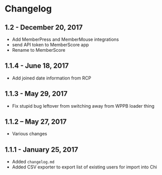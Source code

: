 # Changelog

## 1.2 - December 20, 2017
- Add MemberPress and MemberMouse integrations
- send API token to MemberScore app
- Rename to MemberScore

## 1.1.4 - June 18, 2017
- Add joined date information from RCP

## 1.1.3 - May 29, 2017
- Fix stupid bug leftover from switching away from WPPB loader thing

## 1.1.2 – May 27, 2017
- Various changes

## 1.1.1 - January 25, 2017
- Added `changelog.md`
- Added CSV exporter to export list of existing users for import into Chi